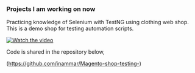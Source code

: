 ### Projects I am working on now

Practicing knowledge of Selenium with TestNG using clothing web shop. This is a demo shop for testing automation scripts.




   [![Watch the video](https://img.youtube.com/vi/1HJ_Dg9aY8U/hqdefault.jpg)](https://www.youtube.com/watch?v=1HJ_Dg9aY8U)



Code is shared in the repository below, 

(https://github.com/inammar/Magento-shop-testing-)

